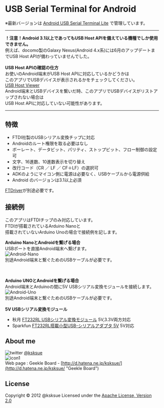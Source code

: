 USB Serial Terminal for Android
=====

※最新バージョンは
[Android USB Serial Terminal Lite](https://github.com/ksksue/Android-USB-Serial-Monitor-Lite "Android USB Serial Monitor Lite")
で管理しています。

---
<b>！注意！Android 3.1以上であってもUSB Host APIを備えている機種でしか使用できません。</b><br>
例えば、docomo製のGalaxy Nexus(Android 4.x系)には6月のアップデートまでUSB Host APIが備わっていませんでした。<br>
<br>
<b>USB Host APIの確認の仕方</b><br>
お使いのAndroid端末がUSB Host APIに対応しているかどうかは<br>
このアプリでUSBデバイスが表示されるかをチェックしてください。<br>
[USB Host Viewer](https://play.google.com/store/apps/details?id=com.synchack.android.usbhostviewer "USB Host Viewer")<br>
Android端末とUSBデバイスを繋いだ時、このアプリでUSBデバイスがリストアップされない場合は<br>
USB Host APIに対応していない可能性があります。

---

特徴
---
- FTDI社製のUSBシリアル変換チップに対応
- Androidのルート権限を取る必要はなし
- ボーレート、データビット、パリティ、ストップビット、フロー制御の設定可
- 文字、16進数、10進数表示を切り替え
- 改行コード（CR ／ LF ／ CF＋LF）の選択可
- ADKのようにマイコン側に電源は必要なく、USBケーブルから電源供給
- Android のバージョンは3.1以上必須

[FTDriver](https://github.com/ksksue/FTDriver "FTDriver")が別途必要です。


接続例
---
このアプリはFTDIチップのみ対応しています。<br>
FTDIが搭載されているArduino Nanoと<br>
搭載されていないArduino Unoの場合で接続例を記します。<br>

<b>Arduino NanoとAndroidを繋げる場合</b><br>
USBポートを直接Android端末へ繋げます。<br>
![Android-Nano](https://lh3.googleusercontent.com/-CYv_iILw_wo/T-CxNRHlXKI/AAAAAAAACa4/_Cbbp1o0xZ8/s800/Android-Arduino%2520Nano.png "Android-Nano")<br>
別途Android端末と繋ぐためのUSBケーブルが必要です。<br>
<br>
<br>

<b>Arduino UNOとAndroidを繋げる場合</b><br>
Android端末とArduinoの間に5V USBシリアル変換モジュールを接続します。<br>
![Android-Uno](https://lh3.googleusercontent.com/-Ej5c8hTMOOI/T-C7zX-x_NI/AAAAAAAACbQ/okoq1uGWxRo/s800/Android-Arduino%2520UNO.png "Android-Uno")<br>
別途Android端末と繋ぐためのUSBケーブルが必要です。<br>
<br>
<b>5V USBシリアル変換モジュール</b>
- 秋月 [FT232RL USBシリアル変換モジュール](http://akizukidenshi.com/catalog/g/gK-01977/ "FT232RL USBシリアル変換モジュール") 5V,3.3V両方対応
- Sparkfun [FT232RL搭載小型USB-シリアルアダプタ 5V](http://www.switch-science.com/products/detail.php?product_id=342 "FT232RL搭載小型USB-シリアルアダプタ 5V") 5V対応

About me
---
![twitter](http://d.hatena.ne.jp/images/icon-twitter.png "twitter") [@ksksue](http://twitter.com/#!/ksksue "twitter @ksksue")  
![icon1](http://a1.twimg.com/profile_images/549237316/twt_bigger.jpg "icon")  
Web page : Geekle Board - [http://d.hatena.ne.jp/ksksue/](http://d.hatena.ne.jp/ksksue/ "Geekle Board")  

License
----------
Copyright &copy; 2012 @ksksue
Licensed under the [Apache License, Version 2.0][Apache]

[Apache]: http://www.apache.org/licenses/LICENSE-2.0

